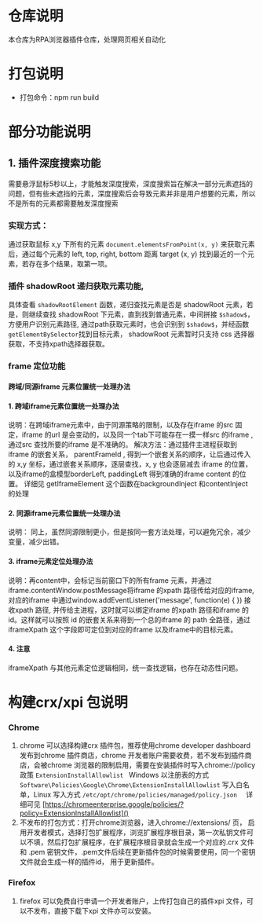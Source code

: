 # 仓库说明

本仓库为RPA浏览器插件仓库，处理网页相关自动化

# 打包说明

- 打包命令：npm run build

# 部分功能说明

## 1. 插件深度搜索功能

需要悬浮鼠标5秒以上，才能触发深度搜索，深度搜索旨在解决一部分元素遮挡的问题，但有些未遮挡的元素，深度搜索后会导致元素并非是用户想要的元素，所以不是所有的元素都需要触发深度搜索

### 实现方式：

通过获取鼠标 x,y 下所有的元素 `document.elementsFromPoint(x, y)` 来获取元素后，通过每个元素的 left, top, right, bottom 距离 target (x, y) 找到最近的一个元素，若存在多个结果，取第一项。

### 插件 shadowRoot 递归获取元素功能,

具体查看 `shadowRootElement` 函数，递归查找元素是否是 shadowRoot 元素，若是，则继续查找 shadowRoot 下元素，直到找到普通元素，中间拼接 `$shadow$`，方便用户识别元素路径, 通过path获取元素时，也会识别到 `$shadow$`，并经函数 `getElementBySelector`找到目标元素， shadowRoot 元素暂时只支持 css 选择器获取，不支持xpath选择器获取。

### frame 定位功能

#### 跨域/同源iframe 元素位置统一处理办法

#### 1. 跨域iframe元素位置统一处理办法

说明：在跨域iframe元素中，由于同源策略的限制，以及存在iframe 的src 固定，iframe 的url 是会变动的，以及同一个tab下可能存在一摸一样src 的iframe , 通过src 查找所要的iframe 是不准确的。
解决方法：通过插件主进程获取到iframe 的嵌套关系， parentFrameId , 得到一个嵌套关系的顺序，让后通过传入的 x,y 坐标，通过嵌套关系顺序，逐层查找，x, y 也会逐层减去 iframe 的位置，以及iframe的盒模型borderLeft, paddingLeft 得到准确的iframe content 的位置。
详细见 getIframeElement 这个函数在backgroundInject 和contentInject 的处理

#### 2. 同源iframe元素位置统一处理办法

说明： 同上，虽然同源限制更小，但是按同一套方法处理，可以避免冗余，减少变量，减少出错。

#### 3. iframe元素定位处理办法

说明：再content中，会标记当前窗口下的所有frame 元素，并通过iframe.contentWindow.postMessage将iframe 的xpath 路径传给对应的iframe, 对应的iframe 中通过window.addEventListener('message', function(e) { }) 接收xpath 路径, 并传给主进程，这时就可以绑定iframe 的xpath 路径和iframe 的id。这样就可以按照 id 的嵌套关系来得到一个总的iframe 的 path 全路径，通过iframeXpath 这个字段即可定位到对应的iframe 以及iframe中的目标元素。

#### 4. 注意

iframeXpath 与其他元素定位逻辑相同，统一查找逻辑，也存在动态性问题。

# 构建crx/xpi 包说明

### Chrome

1. chrome 可以选择构建crx 插件包，推荐使用chrome developer dashboard 发布到chrome 插件商店，chrome 开发者账户需要收费，若不发布到插件商店，会被chrome 浏览器的限制启用，需要在安装插件时写入chrome://policy 政策   `ExtensionInstallAllowlist `  Windows 以注册表的方式 `Software\Policies\Google\Chrome\ExtensionInstallAllowlist` 写入白名单，Linux 写入方式  `/etc/opt/chrome/policies/managed/policy.json  ` 详细可见 [https://chromeenterprise.google/policies/?policy=ExtensionInstallAllowlist]()
2. 不发布的打包方式：打开chrome浏览器，进入chrome://extensions/ 页， 启用开发者模式，选择打包扩展程序，浏览扩展程序根目录，第一次私钥文件可以不填，然后打包扩展程序，在扩展程序根目录就会生成一个对应的.crx 文件 和 .pem 密钥文件，.pem文件后续在更新插件包的时候需要使用，同一个密钥文件就会生成一样的插件id， 用于更新插件。

### Firefox

1. firefox 可以免费自行申请一个开发者账户，上传打包自己的插件xpi 文件，可以不发布，直接下载下xpi 文件亦可以安装。

